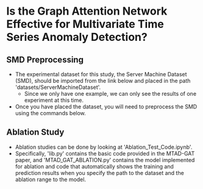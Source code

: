 # Is the Graph Attention Network Effective for Multivariate Time Series Anomaly Detection?

## SMD Preprocessing
- The experimental dataset for this study, the Server Machine Dataset (SMD), should be imported from the link below and placed in the path 'datasets/ServerMachineDataset'.
  - Since we only have one example, we can only see the results of one experiment at this time.
- Once you have placed the dataset, you will need to preprocess the SMD using the commands below.

## Ablation Study
- Ablation studies can be done by looking at 'Ablation_Test_Code.ipynb'.
- Specifically, 'lib.py' contains the basic code provided in the MTAD-GAT paper, and 'MTAD_GAT_ABLATION.py' contains the model implemented for ablation and code that automatically shows the training and prediction results when you specify the path to the dataset and the ablation range to the model.
